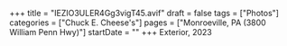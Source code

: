 +++
title = "IEZIO3ULER4Gg3vigT45.avif"
draft = false
tags = ["Photos"]
categories = ["Chuck E. Cheese's"]
pages = ["Monroeville, PA (3800 William Penn Hwy)"]
startDate = ""
+++
Exterior, 2023
